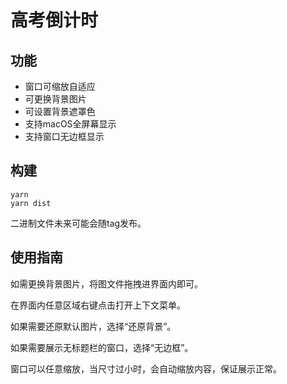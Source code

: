 # 高考倒计时

## 功能

* 窗口可缩放自适应
* 可更换背景图片
* 可设置背景遮罩色
* 支持macOS全屏幕显示
* 支持窗口无边框显示

## 构建
````
yarn
yarn dist
````

二进制文件未来可能会随tag发布。

## 使用指南

如需更换背景图片，将图文件拖拽进界面内即可。

在界面内任意区域右键点击打开上下文菜单。

如果需要还原默认图片，选择“还原背景”。

如果需要展示无标题栏的窗口，选择“无边框”。

窗口可以任意缩放，当尺寸过小时，会自动缩放内容，保证展示正常。
